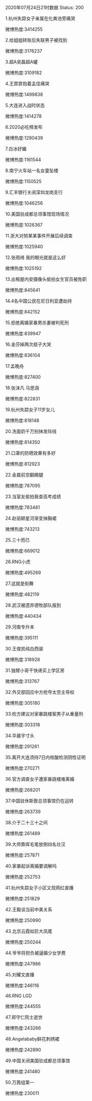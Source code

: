 2020年07月24日21时数据
Status: 200

1.杭州失踪女子亲属在化粪池旁痛哭

微博热度:3414255

2.给姐姐转账后失联男子被找到

微博热度:3176237

3.超A吴磊超A罐

微博热度:3109182

4.王霏霏抱着孟佳痛哭

微博热度:1499838

5.大连进入战时状态

微博热度:1414278

6.2020必吃榜发布

微博热度:1290439

7.白冰好媚

微博热度:1161544

8.南宁火车站一名女童坠楼

微博热度:1150525

9.汇丰银行关闭深圳龙岗支行

微博热度:1046256

10.美国驻成都总领事馆现场情况

微博热度:1026367

11.浙大对努某某事件开展后续调查

微博热度:1025940

12.张雨绮 我的眼光就是这么好

微博热度:1025192

13.出租屋内安摄像头偷拍女生官员被免职

微博热度:845641

14.4名中国公民在尼日利亚遭劫持

微博热度:842152

15.拒绝离婚家暴男杀妻被判死刑

微博热度:839947

16.金莎掉两次扇子大哭

微博热度:836104

17.孟晚舟

微博热度:827400

18.张沫凡 马思涵

微博热度:822831

19.杭州失踪女子11岁女儿

微博热度:818148

20.洗面奶千万别抹发际线

微博热度:814350

21.口罩的防晒效果有多好

微博热度:812923

22.金晨前空翻踢腿

微博热度:787095

23.当室友偷拍我查高考成绩

微博热度:783481

24.赵丽颖星河渐变抹胸裙

微博热度:743213

25.三十而已

微博热度:669012

26.RNG小虎

微博热度:495269

27.这就是街舞

微博热度:482119

28.武汉被遗弃德牧部队报到

微博热度:440434

29.河南专升本

微博热度:395111

30.王俊凯纯白西装

微博热度:318928

31.独臂小哥干快递买上学区房

微博热度:313767

32.外交部回应中方抢夺太空主导权

微博热度:305180

33.检方建议对家暴跳楼案男子从重量刑

微博热度:303318

34.华晨宇寸头

微博热度:291261

35.离开大连须持7日内核酸检测阴性证明

微博热度:270271

36.官方调查女子遭家暴跳楼难离婚

微博热度:268201

37.中国驻休斯敦总领事馆仍在运转

微博热度:263739

38.介于二十三十之间

微博热度:261489

39.大师靠挥毛笔放倒四名壮汉

微博热度:257871

40.家暴起诉离婚要调解吗

微博热度:252753

41.杭州失踪女子小区又现网红直播

微博热度:251829

42.王毅谈当前中美关系

微博热度:250990

43.北京云霞如巨大凤尾

微博热度:250244

44.爷爷将担负被逼婚少女学费

微博热度:247986

45.刘耀文直播

微博热度:246116

46.RNG LGD

微博热度:244555

47.郑守仁院士逝世

微博热度:243266

48.Angelababy鲜花刺绣裙

微博热度:242890

49.中国关闭美国驻成都总领事馆

微博热度:241480

50.万茜组第一

微博热度:230011

